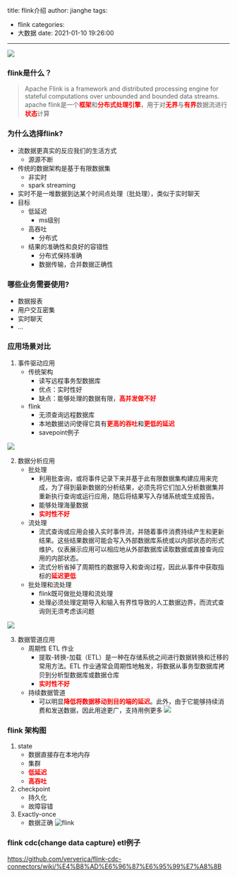 title: flink介绍
author: jianghe
tags:
  - flink
categories:
  - 大数据
date: 2021-01-10 19:26:00
---
![](/images/pasted-1.png)
### flink是什么？
> Apache Flink is a framework and distributed processing engine for stateful computations over unbounded and bounded data streams.
> apache flink是一个<font color='red'>**框架**</font>和<font color='red'>**分布式处理引擎**</font>，用于对<font color='red'>**无界**</font>与<font color='red'>**有界**</font>数据流进行<font color='red'>**状态**</font>计算

### 为什么选择flink?
- 流数据更真实的反应我们的生活方式
	- 源源不断
- 传统的数据架构是基于有限数据集
	- 非实时
	- spark streaming
- 实时不是一堆数据到达某个时间点处理（批处理），类似于实时聊天
- 目标
	- 低延迟
		- ms级别
	- 高吞吐
		- 分布式
	- 结果的准确性和良好的容错性
		- 分布式保持准确
		- 数据传输，合并数据正确性

### 哪些业务需要使用?
- 数据报表
- 用户交互密集
- 实时聊天
- ...

### 应用场景对比
1. 事件驱动应用
	- 传统架构
		- 读写远程事务型数据库
		- 优点：实时性好
		- 缺点：能够处理的数据有限，<font color='red'>**高并发做不好**</font>
	- flink
    	- 无须查询远程数据库
        - 本地数据访问使得它具有<font color='red'>**更高的吞吐**</font>和<font color='red'>**更低的延迟**</font>
		- savepoint例子

![](/images/pasted-2.png)

2. 数据分析应用
	- 批处理
		- 利用批查询，或将事件记录下来并基于此有限数据集构建应用来完成，为了得到最新数据的分析结果，必须先将它们加入分析数据集并重新执行查询或运行应用，随后将结果写入存储系统或生成报告。
		- 能够处理海量数据
		- <font color='red'>**实时性不好**</font>
	- 流处理
		- 流式查询或应用会接入实时事件流，并随着事件消费持续产生和更新结果。这些结果数据可能会写入外部数据库系统或以内部状态的形式维护。仪表展示应用可以相应地从外部数据库读取数据或直接查询应用的内部状态。
		- 流式分析省掉了周期性的数据导入和查询过程，因此从事件中获取指标的<font color='red'>**延迟更低**</font>
	- 批处理和流处理
		- flink既可做批处理和流处理
		- 处理必须处理定期导入和输入有界性导致的人工数据边界，而流式查询则无须考虑该问题

![](/images/pasted-3.png)

3. 数据管道应用
	- 周期性 ETL 作业
		- 提取-转换-加载（ETL）是一种在存储系统之间进行数据转换和迁移的常用方法。ETL 作业通常会周期性地触发，将数据从事务型数据库拷贝到分析型数据库或数据仓库
		- <font color='red'>**实时性不好**</font>
    - 持续数据管道
        - 可以明显<font color='red'>**降低将数据移动到目的端的延迟**</font>。此外，由于它能够持续消费和发送数据，因此用途更广，支持用例更多
![](/images/pasted-4.png)

### flink 架构图
1. state
	- 数据直接存在本地内存
	- 集群
	- <font color='red'>**低延迟**</font>
	- <font color='red'>**高吞吐**</font>
2. checkpoint
	- 持久化
	- 故障容错
3. Exactly-once
	- 数据正确
![flink](/images/pasted-0.png)

### flink cdc(change data capture) etl例子
https://github.com/ververica/flink-cdc-connectors/wiki/%E4%B8%AD%E6%96%87%E6%95%99%E7%A8%8B
